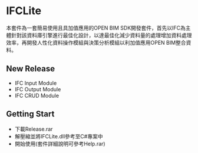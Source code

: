 # __IFCLite__
本套件為一套簡易使用且具加值應用的OPEN BIM SDK開發套件，首先以IFC為主體針對該資料庫引擎進行最佳化設計，以達最佳化減少資料量的處理增加資料處理效率，再開發人性化資料操作模組與決策分析模組以利加值應用OPEN BIM整合資料。

## New Release
* IFC Input Module
* IFC Output Module
* IFC CRUD Module

## Getting Start
* 下載Release.rar
* 解壓縮並將IFCLite.dll參考至C#專案中
* 開始使用(套件詳細說明可參考Help.rar)
